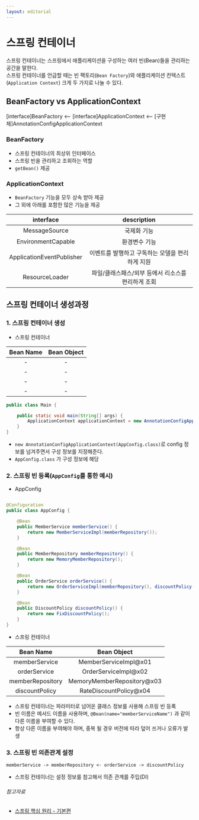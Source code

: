 ```yaml
---
layout: editorial
---
```


# 스프링 컨테이너

스프링 컨테이너는 스프링에서 애플리케이션을 구성하는 여러 빈(Bean)들을 관리하는 공간을 말한다.  
스프링 컨테이너를 언급할 때는 빈 팩토리(`Bean Factory`)와 애플리케이션 컨텍스트(`Application Context`) 크게 두 가지로 나눌 수 있다.

## BeanFactory vs ApplicationContext

[interface]BeanFactory <-- [interface]ApplicationContext <-- [구현체]AnnotationConfigApplicationContext

### BeanFactory

- 스프링 컨테이너의 최상위 인터페이스
- 스프링 빈을 관리하고 조회하는 역할
- `getBean()` 제공

### ApplicationContext

- `BeanFactory` 기능을 모두 상속 받아 제공
- 그 외에 아래를 포함한 많은 기능을 제공

|         interface         |         description          |
|:-------------------------:|:----------------------------:|
|       MessageSource       |            국제화 기능            |
|    EnvironmentCapable     |           환경변수 기능            |
| ApplicationEventPublisher |  이벤트를 발행하고 구독하는 모델을 편리하게 지원  |
|      ResourceLoader       | 파일/클래스패스/외부 등에서 리소스를 편리하게 조회 |

## 스프링 컨테이너 생성과정

### 1. 스프링 컨테이너 생성

- 스프링 컨테이너

| Bean Name | Bean Object |
|:---------:|:-----------:|
|     -     |      -      |
|     -     |      -      |
|     -     |      -      |
|     -     |      -      |

```java
public class Main {

    public static void main(String[] args) {
        ApplicationContext applicationContext = new AnnotationConfigApplicationContext(AppConfig.class);
    }
}
```

- `new AnnotationConfigApplicationContext(AppConfig.class)`로 config 정보를 넘겨주면서 구성 정보를 지정해준다.
- `AppConfig.class` 가 구성 정보에 해당

### 2. 스프링 빈 등록(`AppConfig`를 통한 예시)

- AppConfig

```java

@Configuration
public class AppConfig {

    @Bean
    public MemberService memberService() {
        return new MemberServiceImpl(memberRepository());
    }

    @Bean
    public MemberRepository memberRepository() {
        return new MemoryMemberRepository();
    }

    @Bean
    public OrderService orderService() {
        return new OrderServiceImpl(memberRepository(), discountPolicy());
    }

    @Bean
    public DiscountPolicy discountPolicy() {
        return new FixDiscountPolicy();
    }
}
```

- 스프링 컨테이너

|    Bean Name     |        Bean Object         |
|:----------------:|:--------------------------:|
|  memberService   |   MemberServiceImpl@x01    |
|   orderService   |    OrderServiceImpl@x02    |
| memberRepository | MemoryMemberRepository@x03 |
|  discountPolicy  |   RateDiscountPolicy@x04   |

- 스프링 컨테이너는 파라미터로 넘어온 클래스 정보를 사용해 스프링 빈 등록
- 빈 이름은 메서드 이름을 사용하며, `@Bean(name="memberServiceName")` 과 같이 다른 이름을 부여할 수 있다.
- 항상 다른 이름을 부여해야 하며, 중복 될 경우 버전에 따라 덮어 쓰거나 오류가 발생

### 3. 스프링 빈 의존관계 설정

```
memberService -> memberRepository <- orderService -> discountPolicy
```

- 스프링 컨테이너는 설정 정보를 참고해서 의존 관계를 주입(DI)

###### 참고자료

- [스프링 핵심 원리 - 기본편](https://www.inflearn.com/course/스프링-핵심-원리-기본편)